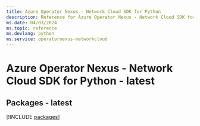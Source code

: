 ```yaml
---
title: Azure Operator Nexus - Network Cloud SDK for Python
description: Reference for Azure Operator Nexus - Network Cloud SDK for Python
ms.date: 04/03/2024
ms.topic: reference
ms.devlang: python
ms.service: operatornexus-networkcloud
---
```

# Azure Operator Nexus - Network Cloud SDK for Python - latest
## Packages - latest
[!INCLUDE [packages](operator-nexus---network-cloud-index.md)]